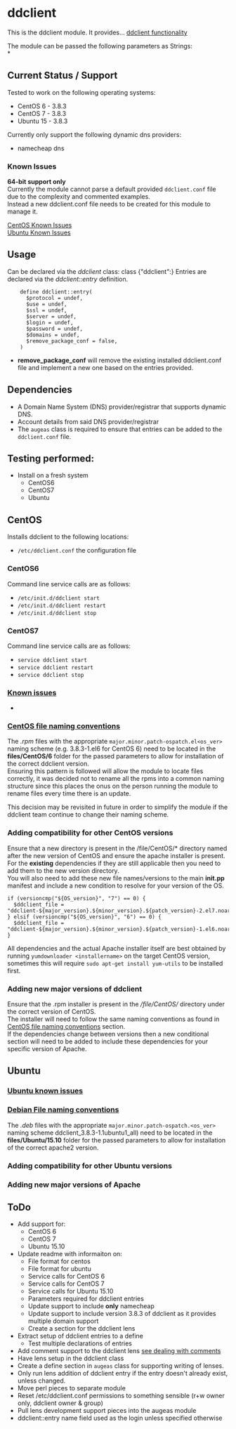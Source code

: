 # ddclient

This is the ddclient module. It provides... [ddclient functionality](https://sourceforge.net/p/ddclient/wiki/Home/)

The module can be passed the following parameters as Strings:  
* 
  
## Current Status / Support
Tested to work on the following operating systems:
* CentOS 6 - 3.8.3
* CentOS 7 - 3.8.3
* Ubuntu 15 - 3.8.3 

Currently only support the following dynamic dns providers:
* namecheap dns

### Known Issues  
**64-bit support only**  
Currently the module cannot parse a default provided `ddclient.conf` file due to the complexity and commented examples.  
Instead a new ddclient.conf file needs to be created for this module to manage it.  

[CentOS Known Issues](#CentOS_known_issues)  
[Ubuntu Known Issues](#Ubuntu_known_issues)

## Usage 
Can be declared via the *ddclient* class:
	class {"ddclient":}
Entries are declared via the *ddclient::entry* definition.
```
    define ddclient::entry(
      $protocol = undef,
      $use = undef,
      $ssl = undef,
      $server = undef,
      $login = undef,
      $password = undef,
      $domains = undef,
      $remove_package_conf = false,
    )
```
* **remove_package_conf** will remove the existing installed ddclient.conf file and implement a new one based on the entries provided. 

## Dependencies
* A Domain Name System (DNS) provider/registrar that supports dynamic DNS.
* Account details from said DNS provider/registrar
* The `augeas` class is required to ensure that entries can be added to the `ddclient.conf` file.

## Testing performed:
* Install on a fresh system
	* CentOS6
	* CentOS7
	* Ubuntu
	
## CentOS
Installs ddclient to the following locations:
* `/etc/ddclient.conf` the configuration file

### CentOS6
Command line service calls are as follows:  
* `/etc/init.d/ddclient start`
* `/etc/init.d/ddclient restart`
* `/etc/init.d/ddclient stop`

### CentOS7
Command line service calls are as follows:
* `service ddclient start`
* `service ddclient restart`
* `service ddclient stop`

### <a href="CentOS_known_issues">Known issues</a>
* 

### <a href="CentOS_file_naming_conventions">CentOS file naming conventions</a>
The *.rpm* files with the appropriate `major.minor.patch-ospatch.el<os_ver>` naming scheme (e.g. 3.8.3-1.el6 for CentOS 6) need to be located in the **files/CentOS/6** folder for the passed parameters to allow for installation of the correct ddclient version.  
Ensuring this pattern is followed will allow the module to locate files correctly, it was decided not to rename all the rpms into a common naming structure since this places the onus on the person running the module to rename files every time there is an update.  

This decision may be revisited in future in order to simplify the module if the ddclient team continue to change their naming scheme.  
### Adding compatibility for other CentOS versions
Ensure that a new directory is present in the /file/CentOS/* directory named after the new version of CentOS and ensure the apache installer is present.    
For the **existing** dependencies if they are still applicable then you need to add them to the new version directory.   
You will also need to add these new file names/versions to the main **init.pp** manifest and include a new condition to resolve for your version of the OS.  

    if (versioncmp("${OS_version}", "7") == 0) {
      $ddclient_file = "ddclient-${major_version}.${minor_version}.${patch_version}-2.el7.noarch.rpm"
    } elsif (versioncmp("${OS_version}", "6") == 0) {
      $ddclient_file = "ddclient-${major_version}.${minor_version}.${patch_version}-1.el6.noarch.rpm"
    }

All dependencies and the actual Apache installer itself are best obtained by running `yumdownloader <installername>` on the target CentOS version, sometimes this will require `sudo apt-get install yum-utils` to be installed first.  

### Adding new major versions of ddclient
Ensure that the .rpm installer is present in the */file/CentOS/* directory under the correct version of CentOS.  
The installer will need to follow the same naming conventions as found in [CentOS file naming conventions](CentOS_file_naming_conventions) section.  
If the dependencies change between versions then a new conditional section will need to be added to include these dependencies for your specific version of Apache.  

## Ubuntu
### <a href="Ubuntu_known_issues">Ubuntu known issues</a>


### <a href="Debian_file_naming_conventions">Debian File naming conventions</a>
The *.deb* files with the appropriate `major.minor.patch-ospatch.<os_ver>` naming scheme ddclient_3.8.3-1.1ubuntu1_all) need to be located in the **files/Ubuntu/15.10** folder for the passed parameters to allow for installation of the correct apache2 version.  

### Adding compatibility for other Ubuntu versions
### Adding new major versions of Apache

## ToDo
* Add support for:
  * CentOS 6
  * CentOS 7
  * Ubuntu 15.10
* Update readme with informaiton on:
  * File format for centos
  * File format for ubuntu
  * Service calls for CentOS 6
  * Service calls for CentOS 7
  * Service calls for Ubuntu 15.10
  * Parameters required for ddclient entries 
  * Update support to include **only** namecheap
  * Update support to include version 3.8.3 of ddclient as it provides multiple domain support
  * Create a section for the ddclient lens
* Extract setup of ddclient entries to a define
  * Test multiple declarations of entries 
* Add comment support to the ddclient lens [see dealing with comments](https://github.com/hercules-team/augeas/wiki/Dealing-with-comments)
* Have lens setup in the ddclient class
* Create a define section in `augeas` class for supporting writing of lenses.
* Only run lens addition of ddclient entry if the entry doesn't already exist, unless changed.
* Move perl pieces to separate module
* Reset /etc/ddclient.conf permissions to something sensible (r+w owner only, ddclient owner & group)
* Pull lens development support pieces into the augeas module
* ddclient::entry name field used as the login unless specified otherwise